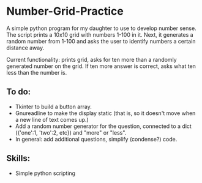 # Number-Grid-Practice

A simple python program for my daughter to use to develop number sense. The script prints a 10x10 grid with numbers 1-100 in it. Next, it generates a random number from 1-100 and asks the user to identify numbers a certain distance away.

Current functionality: prints grid, asks for ten more than a randomly generated number on the grid. If ten more answer is correct, asks what ten less than the number is.

## To do:
* Tkinter to build a button array.
* Gnureadline to make the display static (that is, so it doesn't move when a new line of text comes up.)
* Add a random number generator for the question, connected to a dict ({'one':1, 'two':2, etc}) and "more" or "less".
* In general: add additional questions, simplify (condense?) code. 

## Skills:
* Simple python scripting

